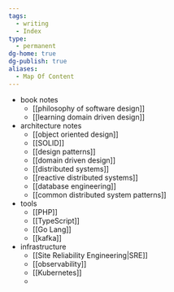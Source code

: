 ```yaml
---
tags:
  - writing
  - Index
type:
  - permanent
dg-home: true
dg-publish: true
aliases:
  - Map Of Content
---
```

- book notes
	- [[philosophy of software design]]
	- [[learning domain driven design]]
- architecture notes 
	- [[object oriented design]]
	- [[SOLID]]
	- [[design patterns]]
	- [[domain driven design]]
	- [[distributed systems]]
	- [[reactive distributed systems]]
	- [[database engineering]]
	- [[common distributed system patterns]]
- tools
	- [[PHP]]
	- [[TypeScript]]
	- [[Go Lang]]
	- [[kafka]]
- infrastructure
	- [[Site Reliability Engineering|SRE]]
	- [[observability]]
	- [[Kubernetes]]
	- 

